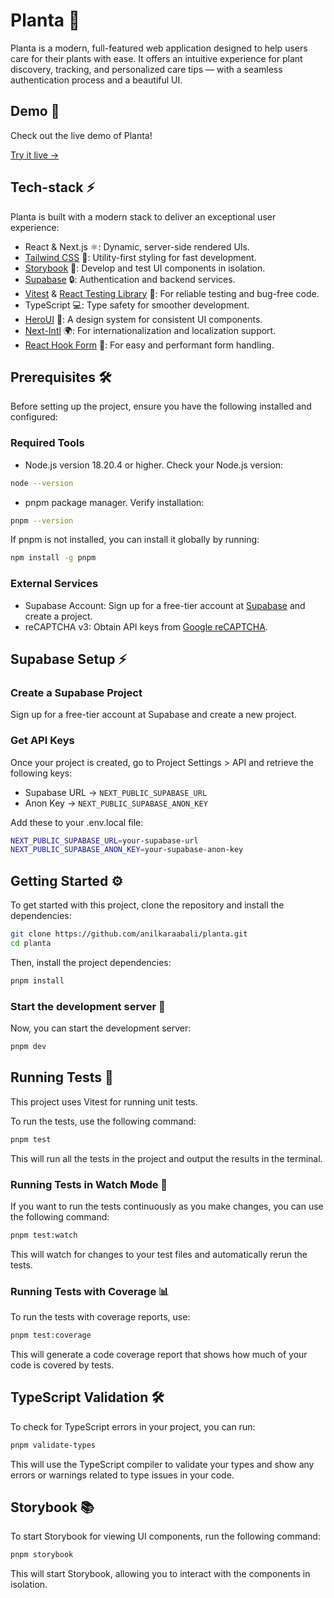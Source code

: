# Planta 🌿

Planta is a modern, full-featured web application designed to help users care for their plants with ease. It offers an intuitive experience for plant discovery, tracking, and personalized care tips — with a seamless authentication process and a beautiful UI.


## Demo 🎥

Check out the live demo of Planta!

[Try it live →](https://acme-commerce-beta.vercel.app/)

## Tech-stack ⚡

Planta is built with a modern stack to deliver an exceptional user experience:

- React & Next.js ⚛️: Dynamic, server-side rendered UIs.
- [Tailwind CSS](https://tailwindcss.com/) 🌈: Utility-first styling for fast development.
- [Storybook](https://storybook.js.org/) 📖: Develop and test UI components in isolation.
- [Supabase](https://supabase.com/) 🔒: Authentication and backend services.
- [Vitest](https://vitest.dev/) & [React Testing Library](https://testing-library.com/) 🧪: For reliable testing and bug-free code.
- TypeScript 💻: Type safety for smoother development.
- [HeroUI](https://www.heroui.com/) 🎨: A design system for consistent UI components.
- [Next-Intl](https://next-intl.dev/) 🌍: For internationalization and localization support.
- [React Hook Form](https://react-hook-form.com/) 📝: For easy and performant form handling.

## Prerequisites 🛠️

Before setting up the project, ensure you have the following installed and configured:

### Required Tools

- Node.js version 18.20.4 or higher. Check your Node.js version:

```bash
node --version
```

- pnpm package manager. Verify installation:

```bash
pnpm --version
```

If pnpm is not installed, you can install it globally by running:

```bash
npm install -g pnpm
```

### External Services

- Supabase Account: Sign up for a free-tier account at [Supabase](https://supabase.com/) and create a project.
- reCAPTCHA v3: Obtain API keys from [Google reCAPTCHA](https://www.google.com/recaptcha/admin/site/716490403).

## Supabase Setup ⚡

### Create a Supabase Project

Sign up for a free-tier account at Supabase and create a new project.

### Get API Keys

Once your project is created, go to Project Settings > API and retrieve the following keys:

- Supabase URL → `NEXT_PUBLIC_SUPABASE_URL`
- Anon Key → `NEXT_PUBLIC_SUPABASE_ANON_KEY`

Add these to your .env.local file:

```bash
NEXT_PUBLIC_SUPABASE_URL=your-supabase-url
NEXT_PUBLIC_SUPABASE_ANON_KEY=your-supabase-anon-key
```

## Getting Started ⚙️

To get started with this project, clone the repository and install the dependencies:

```bash
git clone https://github.com/anilkaraabali/planta.git
cd planta
```

Then, install the project dependencies:

```bash
pnpm install
```

### Start the development server 🚀

Now, you can start the development server:

```bash
pnpm dev
```

## Running Tests 🧪

This project uses Vitest for running unit tests.

To run the tests, use the following command:

```bash
pnpm test
```

This will run all the tests in the project and output the results in the terminal.

### Running Tests in Watch Mode 👀

If you want to run the tests continuously as you make changes, you can use the following command:

```bash
pnpm test:watch
```

This will watch for changes to your test files and automatically rerun the tests.

### Running Tests with Coverage 📊

To run the tests with coverage reports, use:

```bash
pnpm test:coverage
```

This will generate a code coverage report that shows how much of your code is covered by tests.

## TypeScript Validation 🛠️

To check for TypeScript errors in your project, you can run:

```bash
pnpm validate-types
```

This will use the TypeScript compiler to validate your types and show any errors or warnings related to type issues in your code.

## Storybook 📚

To start Storybook for viewing UI components, run the following command:

```bash
pnpm storybook
```

This will start Storybook, allowing you to interact with the components in isolation.

